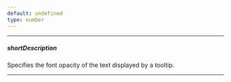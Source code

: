 ```yaml
---
default: undefined
type: number
---
```

---
##### shortDescription
Specifies the font opacity of the text displayed by a tooltip.

---
